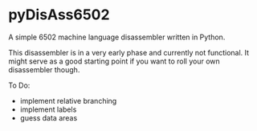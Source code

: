# pyDisAss6502 

A simple 6502 machine language disassembler written in Python.

This disassembler is in a very early phase and currently not functional. It might serve as a good starting point if you want to roll your own disassembler though.

To Do:
* implement relative branching
* implement labels
* guess data areas